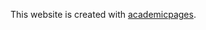 This website is created with [academicpages](https://github.com/academicpages/academicpages.github.io).
